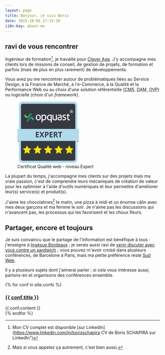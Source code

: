 ```yaml
---
layout: page
title: Bonjour, je suis Boris
date: 2015-10-05 17:15:20
i18n-key: about-me
---
```


## ravi de vous rencontrer

Ingénieur de formation[^1], je travaille pour [Clever Age](http://www.clever-age.com/fr/ "Clever Age"). J'y accompagne mes clients lors de missions de conseil, de gestion de projets, de formation et parfois (mais de plus en plus rarement) de développements.

Vous avez pu me rencontrer autour de problématiques liées au Service Design, à la Finance de Marché, à l'e-Commerce, à la Qualité et la Performance Web ou au choix d'une solution référentielle (<abbr lang="en" title="Content Management System">CMS</abbr>, <abbr lang="en" title="Digital Asset Management">DAM</abbr>, <abbr lang="en" title="Online Video Platform">OVP</abbr>) ou logicielle (choix d'un <i lang="en">framework</i>).

<figure>
  <a href="https://certified.opquast.com/certificate/V085B7/"><img role="img" src="/assets/images/shared/issuer_v085b7.svg" width="200" height="200" alt="Un certificat OpQuast composé de 5 étoiles, avec écrit &quote;Expert&quote;"></a>
  <figcaption>Certificat Qualité web - niveau Expert</figcaption>
</figure>

La plupart du temps, j'accompagne mes clients sur des projets mais ma vraie passion, c'est de comprendre leurs mécaniques de création de valeur pour les optimiser à l'aide d'outils numériques et leur permettre d'améliorer leur(s) service(s) et produit(s).

J'aime les chocolatines[^choc] le matin, une pizza à midi et un énorme câlin avec mes deux garçons et ma femme le soir. Je n'aime pas les discussions qui n'avancent pas, les processus qui les favorisent et les choux fleurs.

[^choc]: Mais si vous appelez ça autrement, c'est bien aussi.

[^1]: Mon CV complet est disponible [sur LinkedIn](https://www.linkedin.com/in/borisschapira CV de Boris SCHAPIRA sur LinkedIn")

## Partager, encore et toujours

Je suis convaincu que le partage de l'information est bénéfique à tous : j'enseigne à [Ingésup Bordeaux](http://www.ingesup.com/ "Ingesup") ; je serais aussi ravi de [venir discuter avec vous contre un sandwich](http://www.brownbaglunch.fr/baggers.html#Boris_Schapira_Bordeaux "BrownBagLunch France") ; vous pouvez m'avoir croisé dans plusieurs conférences, de Barcelone à Paris, mais ma petite préférence reste [Sud Web](http://sudweb.fr/ "SudWeb.fr").

Il y a plusieurs sujets dont j'aimerai parler : si cela vous intéresse aussi, parlons-en et organisons des conférences ensemble.

<div class="conf-subjects">
{% for conf in site.confs %}
  <article class="conf-subject">
    <h3><a href="{{ conf.url }}">{{ conf.title }}</a></h3>
    {{ conf.content }}
  </article>
{% endfor %}
</div>
